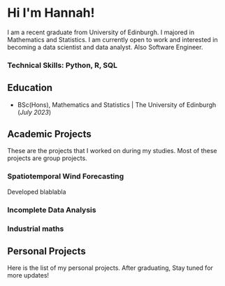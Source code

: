 # Hi I'm Hannah!
I am a recent graduate from University of Edinburgh. I majored in Mathematics and Statistics. I am currently open to work and interested in becoming a data scientist and data analyst. Also Software Engineer.

### Technical Skills: Python, R, SQL

## Education
- BSc(Hons), Mathematics and Statistics | The University of Edinburgh (_July 2023_)

## Academic Projects
These are the projects that I worked on during my studies. Most of these projects are group projects.
### Spatiotemporal Wind Forecasting
Developed blablabla

### Incomplete Data Analysis

### Industrial maths

## Personal Projects
Here is the list of my personal projects. After graduating, Stay tuned for more updates!
